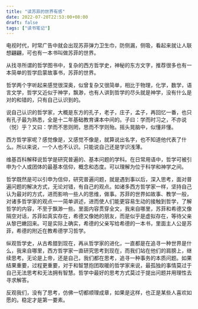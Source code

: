 ```yaml
---
title: "读苏菲的世界有感"
date: 2022-07-20T22:53:00+08:00
draft: false
tags: ["读书笔记"]
---
```


电视时代，时常广告中就会出现苏菲弹力卫生巾，防侧漏，侧吸，看起来就让人联想翩翩，可也有一本书叫做苏菲的世界。

从找寻所谓的哲学图书中，复杂的西方哲学史，神秘的东方文字，推荐很多也有一本简单的哲学启蒙故事书，苏菲的世界。

哲学两个字听起来感觉很深奥，似曾复杂又很简单，相比于物理，化学，数学，语言文学，哲学又近似于神学，飘渺，也有人讲到哲学的尽头就是神学，没有什么是对的和错的，只有自己认识到的。

说自己认识的哲学家，大概是东方的孔子，老子，庄子，孟子，再回忆一番，也只有孔子最为熟悉，全是十二年基础教育课本中间的。子曰：学而时习之，不亦说（悦）乎？又曰：学而不思则罔，思而不学则殆。摇头晃脑中，似懂非懂。

西方哲学家呢？感觉像是，又感觉不像是，就算说出名字，也不知道他代表了什么。所以来说，一个人也不认识。只能说自己还是学识浅薄。

维基百科解释说哲学是研究普遍的、基本问题的学科。在日常用语中，哲学可被引申为个人或团体的最基本信仰，概念和态度。可以理解为位于科学和神学之间。  

哲学既然是可以引申为信仰，研究普遍问题，就是遇到事以后，深入思考，面对普遍问题的解决方式，无论对错，有自己的观点。如诸多西方哲学家一样，坚持自己认为最对的方式，进而影响一些人的思维，做事。苏菲的世界如故事、教学一般，对诸多哲学家的观点一一简单讲述，进而使人们能更容易生动的接触到哲学，了解哲学的内容，不至于飘渺一些。里面内容贯穿全文，我来自哪里，苏菲和希德又像隔空对话，苏菲如真实存在，希德又像她的朋友，而是似乎是虚拟存在，等待父亲从黎巴嫩回来。可是实际上确实，希德的父亲写给希德的一本书，里面主人公是苏菲，希德的附近在教希德学习哲学。

纵观哲学史，从古希腊到现在，再从哲学家的进化，一直都是在追寻一种世界是什么，我来自哪里，西方哲学家一直研究思考到现在，而我们站在他们的肩膀上，继续思考。无论是上帝，还是自己，我们都在思考，追寻一种事务的本质问题。如果结果重要，过程更重要，对于和智慧抱团取暖的哲学家来说，最孤独的事情莫过于自己无法思考和无法拥有智慧。哲学中最好的思考方式莫过于提出问题并用理性去寻求解答。

反观我们，没有了思考，仿佛一切都顺理成章，如果是这样，也正是某些人喜欢如愿的。稳定才是第一要素。

